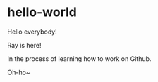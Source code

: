 # hello-world

Hello everybody! 

Ray is here! 

In the process of learning how to work on Github. 

Oh-ho~
